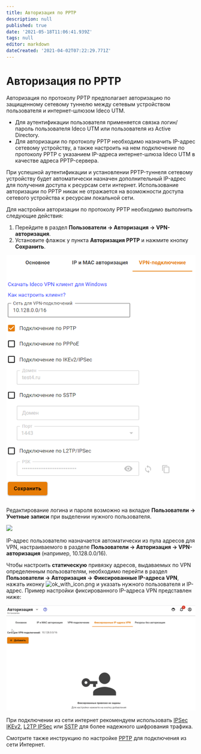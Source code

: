 ```yaml
---
title: Авторизация по PPTP
description: null
published: true
date: '2021-05-18T11:06:41.939Z'
tags: null
editor: markdown
dateCreated: '2021-04-02T07:22:29.771Z'
---
```


# Авторизация по PPTP

Авторизация по протоколу PPTP предполагает авторизацию по защищенному сетевому туннелю между сетевым устройством пользователя и интернет-шлюзом Ideco UTM.

* Для аутентификации пользователя применяется связка логин/пароль пользователя Ideco UTM или пользователя из Active Directory.
* Для авторизации по протоколу PPTP необходимо назначить IP-адрес сетевому устройству, а также настроить на нем подключение по протоколу PPTP с указанием IP-адреса интернет-шлюза Ideco UTM в качестве адреса PPTP-сервера.

При успешной аутентификации и установлении PPTP-туннеля сетевому устройству будет автоматически назначен дополнительный IP-адрес для получения доступа к ресурсам сети интернет. Использование авторизации по PPTP никак не отражается на возможности доступа сетевого устройства к ресурсам локальной сети.

Для настройки авторизации по протоколу PPTP необходимо выполнить следующие действия:

1. Перейдите в раздел **Пользователи -> Авторизация -> VPN-авторизация**.
2. Установите флажок у пункта **Авторизация PPTP** и нажмите кнопку **Сохранить**.

![](../../../.gitbook/assets/pptp.png)

Редактирование логина и пароля возможно на вкладке **Пользователи -> Учетные записи** при выделении нужного пользователя.

![](../../../.gitbook/assets/change\_pass.png)

IP-адрес пользователю назначается автоматически из пула адресов для VPN, настраиваемого в разделе **Пользователи -> Авторизация -> VPN-авторизация** (например, 10.128.0.0/16).

Чтобы настроить **статическую** привязку адресов, выдаваемых по VPN определенным пользователям, необходимо перейти в раздел **Пользователи -> Авторизация -> Фиксированные IP-адреса VPN**, нажать иконку ![ok\_with\_icon.png](<../../../.gitbook/assets/ok\_with\_icon (3) (3) (3) (6) (6) (5) (10).png>) и указать нужного пользователя и IP-адрес. Пример настройки фиксированного IP-адреса VPN представлен ниже:

![](../../../.gitbook/assets/add-ip-vpn.gif)

При подключении из сети интернет рекомендуем использовать [IPSec IKEv2](../../services/vpn-tunnel-protocols/client-to-site/ipsec-ikev2.md), [L2TP IPSec](../../services/vpn-tunnel-protocols/client-to-site/l2tp-ipsec.md) или [SSTP](../../services/vpn-tunnel-protocols/client-to-site/sstp.md) для более надежного шифрования трафика.

Смотрите также инструкцию по настройке [PPTP](../../services/vpn-tunnel-protocols/client-to-site/pptp.md) для подключения из сети Интернет.
